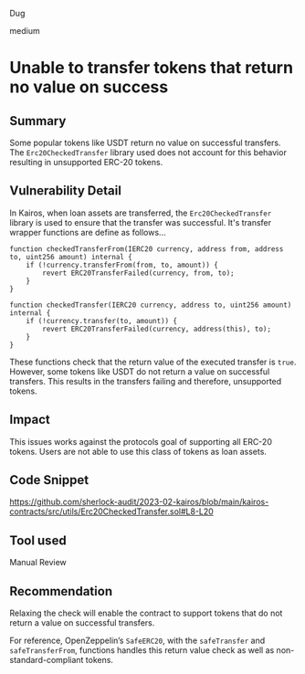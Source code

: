 Dug

medium

# Unable to transfer tokens that return no value on success

## Summary

Some popular tokens like USDT return no value on successful transfers. The `Erc20CheckedTransfer` library used does not account for this behavior resulting in unsupported ERC-20 tokens.

## Vulnerability Detail

In Kairos, when loan assets are transferred, the `Erc20CheckedTransfer` library is used to ensure that the transfer was successful. It's transfer wrapper functions are define as follows...

```solidity
function checkedTransferFrom(IERC20 currency, address from, address to, uint256 amount) internal {
    if (!currency.transferFrom(from, to, amount)) {
        revert ERC20TransferFailed(currency, from, to);
    }
}

function checkedTransfer(IERC20 currency, address to, uint256 amount) internal {
    if (!currency.transfer(to, amount)) {
        revert ERC20TransferFailed(currency, address(this), to);
    }
}
```

These functions check that the return value of the executed transfer is `true`. However, some tokens like USDT do not return a value on successful transfers. This results in the transfers failing and therefore, unsupported tokens.

## Impact

This issues works against the protocols goal of supporting all ERC-20 tokens. Users are not able to use this class of tokens as loan assets.

## Code Snippet

https://github.com/sherlock-audit/2023-02-kairos/blob/main/kairos-contracts/src/utils/Erc20CheckedTransfer.sol#L8-L20

## Tool used

Manual Review

## Recommendation

Relaxing the check will enable the contract to support tokens that do not return a value on successful transfers. 

For reference, OpenZeppelin’s `SafeERC20`, with the `safeTransfer` and `safeTransferFrom`, functions handles this return value check as well as non-standard-compliant tokens.